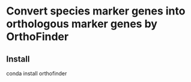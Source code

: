 # Convert species marker genes into orthologous marker genes by OrthoFinder

## Install
conda install orthofinder
